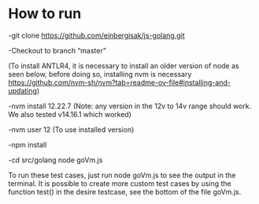 # How to run
-git clone https://github.com/einbergisak/js-golang.git

-Checkout to branch “master”

(To install ANTLR4, it is necessary to install an older version of node as seen below, before doing so, installing nvm is necessary https://github.com/nvm-sh/nvm?tab=readme-ov-file#installing-and-updating)

-nvm install 12.22.7 (Note: any version in the 12v to 14v range should work. We also tested v14.16.1 which worked)

-nvm user 12 (To use installed version)

-npm install

-cd src/golang
node goVm.js

To run these test cases, just run node goVm.js to see the output in the terminal. It is possible to create more custom test cases by using the function test() in the desire testcase, see the bottom of the file goVm.js.
